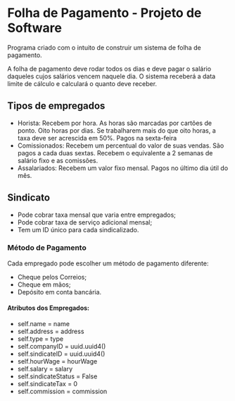 # Folha de Pagamento - Projeto de Software
Programa criado com o intuito de construir um sistema de folha de pagamento. 

A folha de pagamento deve rodar todos os dias e deve pagar o salário daqueles cujos salários vencem naquele dia. O sistema receberá a data limite de cálculo e calculará o quanto deve receber.
## Tipos de empregados
- Horista: Recebem por hora. As horas são marcadas por cartões de ponto. Oito horas por dias. Se trabalharem mais do que oito horas, a taxa deve ser acrescida em 50%. Pagos na sexta-feira
- Comissionados: Recebem um percentual do valor de suas vendas. São pagos a cada duas sextas. Recebem o equivalente a 2 semanas de salário fixo e as comissões.
- Assalariados: Recebem um valor fixo mensal. Pagos no último dia útil do mês.

## Sindicato
- Pode cobrar taxa mensal que varia entre empregados;
- Pode cobrar taxa de serviço adicional mensal;
- Tem um ID único para cada sindicalizado.

### Método de Pagamento

Cada empregado pode escolher um método de pagamento diferente:

- Cheque pelos Correios;
- Cheque em mãos;
- Depósito em conta bancária.

#### Atributos dos Empregados:
-   self.name = name
-   self.address = address
-   self.type = type 
-   self.companyID = uuid.uuid4()
-   self.sindicateID = uuid.uuid4()
-   self.hourWage = hourWage
-	self.salary = salary
-	self.sindicateStatus = False
-	self.sindicateTax = 0
-	self.commission = commission